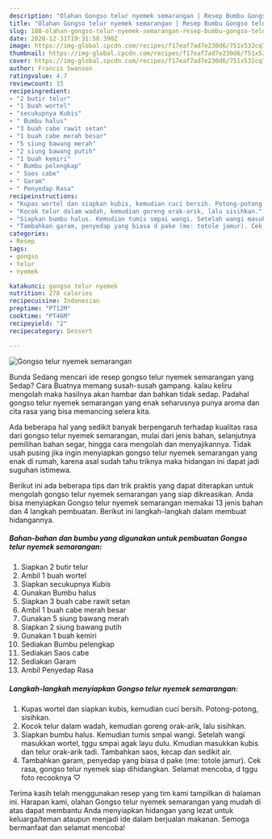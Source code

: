 ```yaml
---
description: "Olahan Gongso telur nyemek semarangan | Resep Bumbu Gongso telur nyemek semarangan Yang Menggugah Selera"
title: "Olahan Gongso telur nyemek semarangan | Resep Bumbu Gongso telur nyemek semarangan Yang Menggugah Selera"
slug: 188-olahan-gongso-telur-nyemek-semarangan-resep-bumbu-gongso-telur-nyemek-semarangan-yang-menggugah-selera
date: 2020-12-31T19:31:58.390Z
image: https://img-global.cpcdn.com/recipes/f17eaf7ad7e230d6/751x532cq70/gongso-telur-nyemek-semarangan-foto-resep-utama.jpg
thumbnail: https://img-global.cpcdn.com/recipes/f17eaf7ad7e230d6/751x532cq70/gongso-telur-nyemek-semarangan-foto-resep-utama.jpg
cover: https://img-global.cpcdn.com/recipes/f17eaf7ad7e230d6/751x532cq70/gongso-telur-nyemek-semarangan-foto-resep-utama.jpg
author: Francis Swanson
ratingvalue: 4.7
reviewcount: 15
recipeingredient:
- "2 butir telur"
- "1 buah wortel"
- "secukupnya Kubis"
- " Bumbu halus"
- "3 buah cabe rawit setan"
- "1 buah cabe merah besar"
- "5 siung bawang merah"
- "2 siung bawang putih"
- "1 buah kemiri"
- " Bumbu pelengkap"
- " Saos cabe"
- " Garam"
- " Penyedap Rasa"
recipeinstructions:
- "Kupas wortel dan siapkan kubis, kemudian cuci bersih. Potong-potong, sisihkan."
- "Kocok telur dalam wadah, kemudian goreng orak-arik, lalu sisihkan."
- "Siapkan bumbu halus. Kemudian tumis smpai wangi. Setelah wangi masukkan wortel, tggu smpai agak layu dulu. Kmudian masukkan kubis dan telur orak-arik tadi. Tambahkan saos, kecap dan sedikit air."
- "Tambahkan garam, penyedap yang biasa d pake (me: totole jamur). Cek rasa, gongso telur nyemek siap dihidangkan. Selamat mencoba, d tggu foto recooknya ♡"
categories:
- Resep
tags:
- gongso
- telur
- nyemek

katakunci: gongso telur nyemek 
nutrition: 278 calories
recipecuisine: Indonesian
preptime: "PT12M"
cooktime: "PT46M"
recipeyield: "2"
recipecategory: Dessert

---
```



![Gongso telur nyemek semarangan](https://img-global.cpcdn.com/recipes/f17eaf7ad7e230d6/751x532cq70/gongso-telur-nyemek-semarangan-foto-resep-utama.jpg)

Bunda Sedang mencari ide resep gongso telur nyemek semarangan yang Sedap? Cara Buatnya memang susah-susah gampang. kalau keliru mengolah maka hasilnya akan hambar dan bahkan tidak sedap. Padahal gongso telur nyemek semarangan yang enak seharusnya punya aroma dan cita rasa yang bisa memancing selera kita.

Ada beberapa hal yang sedikit banyak berpengaruh terhadap kualitas rasa dari gongso telur nyemek semarangan, mulai dari jenis bahan, selanjutnya pemilihan bahan segar, hingga cara mengolah dan menyajikannya. Tidak usah pusing jika ingin menyiapkan gongso telur nyemek semarangan yang enak di rumah, karena asal sudah tahu triknya maka hidangan ini dapat jadi suguhan istimewa.




Berikut ini ada beberapa tips dan trik praktis yang dapat diterapkan untuk mengolah gongso telur nyemek semarangan yang siap dikreasikan. Anda bisa menyiapkan Gongso telur nyemek semarangan memakai 13 jenis bahan dan 4 langkah pembuatan. Berikut ini langkah-langkah dalam membuat hidangannya.

<!--inarticleads1-->

##### Bahan-bahan dan bumbu yang digunakan untuk pembuatan Gongso telur nyemek semarangan:

1. Siapkan 2 butir telur
1. Ambil 1 buah wortel
1. Siapkan secukupnya Kubis
1. Gunakan  Bumbu halus
1. Siapkan 3 buah cabe rawit setan
1. Ambil 1 buah cabe merah besar
1. Gunakan 5 siung bawang merah
1. Siapkan 2 siung bawang putih
1. Gunakan 1 buah kemiri
1. Sediakan  Bumbu pelengkap
1. Sediakan  Saos cabe
1. Sediakan  Garam
1. Ambil  Penyedap Rasa




<!--inarticleads2-->

##### Langkah-langkah menyiapkan Gongso telur nyemek semarangan:

1. Kupas wortel dan siapkan kubis, kemudian cuci bersih. Potong-potong, sisihkan.
1. Kocok telur dalam wadah, kemudian goreng orak-arik, lalu sisihkan.
1. Siapkan bumbu halus. Kemudian tumis smpai wangi. Setelah wangi masukkan wortel, tggu smpai agak layu dulu. Kmudian masukkan kubis dan telur orak-arik tadi. Tambahkan saos, kecap dan sedikit air.
1. Tambahkan garam, penyedap yang biasa d pake (me: totole jamur). Cek rasa, gongso telur nyemek siap dihidangkan. Selamat mencoba, d tggu foto recooknya ♡




Terima kasih telah menggunakan resep yang tim kami tampilkan di halaman ini. Harapan kami, olahan Gongso telur nyemek semarangan yang mudah di atas dapat membantu Anda menyiapkan hidangan yang lezat untuk keluarga/teman ataupun menjadi ide dalam berjualan makanan. Semoga bermanfaat dan selamat mencoba!
